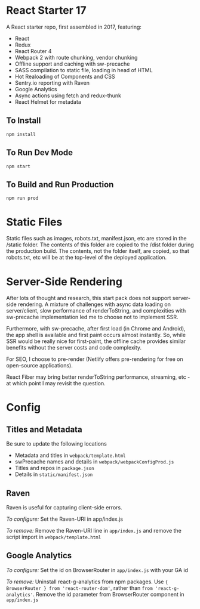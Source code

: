 # React Starter 17

A React starter repo, first assembled in 2017, featuring:

- React
- Redux
- React Router 4
- Webpack 2 with route chunking, vendor chunking
- Offline support and caching with sw-precache
- SASS compilation to static file, loading in head of HTML
- Hot Realoading of Components and CSS
- Sentry.io reporting with Raven
- Google Analytics
- Async actions using fetch and redux-thunk
- React Helmet for metadata

## To Install

```
npm install
```

## To Run Dev Mode

```
npm start
```

## To Build and Run Production 

```
npm run prod
```

# Static Files

Static files such as images, robots.txt, manifest.json, etc are stored in the /static folder. The contents of this folder are copied to the /dist folder during the production build. The contents, not the folder itself, are copied, so that robots.txt, etc will be at the top-level of the deployed application.

# Server-Side Rendering
After lots of thought and research, this start pack does not support server-side rendering. A mixture of challenges with async data loading on server/client, slow performance of renderToString, and complexities with sw-precache implementation led me to choose not to implement SSR. 

Furthermore, with sw-precache, after first load (in Chrome and Android), the app shell is available and first paint occurs almost instantly. So, while SSR would be really nice for first-paint, the offline cache provides similar benefits without the server costs and code complexity.

For SEO, I choose to pre-render (Netlify offers pre-rendering for free on open-source applications).

React Fiber may bring better renderToString performance, streaming, etc - at which point I may revisit the question. 

# Config

## Titles and Metadata
Be sure to update the following locations

- Metadata and titles in `webpack/template.html`
- swPrecache names and details in `webpack/webpackConfigProd.js`
- Titles and repos in `package.json`
- Details in `static/manifest.json`


## Raven

Raven is useful for capturing client-side errors.

*To configure:* Set the Raven-URI in app/index.js

*To remove:* Remove the Raven-URI line in `app/index.js` and remove the script import in `webpack/template.html`

## Google Analytics

*To configure:* Set the id on BrowserRouter in `app/index.js` with your GA id

*To remove:* Uninstall react-g-analytics from npm packages. Use `{ BrowserRouter } from 'react-router-dom'`, rather than `from 'react-g-analytics'`. Remove the id parameter from BrowserRouter component in `app/index.js`
